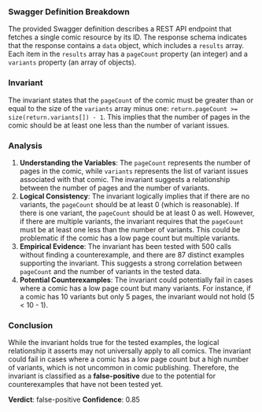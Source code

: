 ### Swagger Definition Breakdown
The provided Swagger definition describes a REST API endpoint that fetches a single comic resource by its ID. The response schema indicates that the response contains a `data` object, which includes a `results` array. Each item in the `results` array has a `pageCount` property (an integer) and a `variants` property (an array of objects).

### Invariant
The invariant states that the `pageCount` of the comic must be greater than or equal to the size of the `variants` array minus one: `return.pageCount >= size(return.variants[]) - 1`. This implies that the number of pages in the comic should be at least one less than the number of variant issues.

### Analysis
1. **Understanding the Variables**: The `pageCount` represents the number of pages in the comic, while `variants` represents the list of variant issues associated with that comic. The invariant suggests a relationship between the number of pages and the number of variants.
2. **Logical Consistency**: The invariant logically implies that if there are no variants, the `pageCount` should be at least 0 (which is reasonable). If there is one variant, the `pageCount` should be at least 0 as well. However, if there are multiple variants, the invariant requires that the `pageCount` must be at least one less than the number of variants. This could be problematic if the comic has a low page count but multiple variants.
3. **Empirical Evidence**: The invariant has been tested with 500 calls without finding a counterexample, and there are 87 distinct examples supporting the invariant. This suggests a strong correlation between `pageCount` and the number of variants in the tested data.
4. **Potential Counterexamples**: The invariant could potentially fail in cases where a comic has a low page count but many variants. For instance, if a comic has 10 variants but only 5 pages, the invariant would not hold (5 < 10 - 1).

### Conclusion
While the invariant holds true for the tested examples, the logical relationship it asserts may not universally apply to all comics. The invariant could fail in cases where a comic has a low page count but a high number of variants, which is not uncommon in comic publishing. Therefore, the invariant is classified as a **false-positive** due to the potential for counterexamples that have not been tested yet. 

**Verdict**: false-positive
**Confidence**: 0.85
